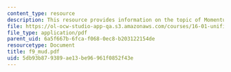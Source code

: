 ```yaml
---
content_type: resource
description: This resource provides information on the topic of Momentum Theorem Applications.
file: https://ol-ocw-studio-app-qa.s3.amazonaws.com/courses/16-01-unified-engineering-i-ii-iii-iv-fall-2005-spring-2006/5db93b879389ae13be96961f0852f43e_f9_mud.pdf
file_type: application/pdf
parent_uid: 6a5f667b-6fca-f068-0ec8-b203122154de
resourcetype: Document
title: f9_mud.pdf
uid: 5db93b87-9389-ae13-be96-961f0852f43e
---
```

